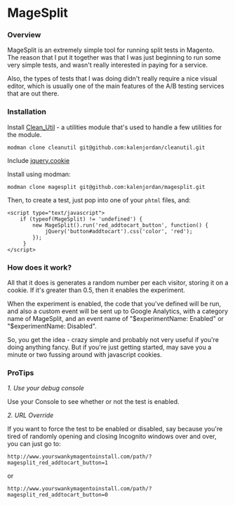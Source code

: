 MageSplit
=========

### Overview

MageSplit is an extremely simple tool for running split tests in Magento.  
The reason that I put it together was that I was just beginning to run
some very simple tests, and wasn't really interested in paying for a
service.

Also, the types of tests that I was doing didn't really require a nice
visual editor, which is usually one of the main features of the A/B
testing services that are out there.

### Installation

Install [Clean_Util](https://github.com/kalenjordan/cleanutil) - a utilities module that's used to handle a few utilities for the module.

    modman clone cleanutil git@github.com:kalenjordan/cleanutil.git

Include [jquery.cookie](https://github.com/carhartl/jquery-cookie)

Install using modman:

    modman clone magesplit git@github.com:kalenjordan/magesplit.git
    
Then, to create a test, just pop into one of your `phtml` files, and:

    <script type="text/javascript">
        if (typeof(MageSplit) != 'undefined') {
            new MageSplit().run('red_addtocart_button', function() {
                jQuery('button#addtocart').css('color', 'red');
            });
         }
    </script>

### How does it work?

All that it does is generates a random number per each visitor, storing
it on a cookie.  If it's greater than 0.5, then it enables the experiment.

When the experiment is enabled, the code that you've defined will be run,
and also a custom event will be sent up to Google Analytics, with a category
name of MageSplit, and an event name of "$experimentName: Enabled"
or "$experimentName: Disabled".

So, you get the idea - crazy simple and probably not very useful if you're
doing anything fancy.  But if you're just getting started, may save you
a minute or two fussing around with javascript cookies.

### ProTips

*1. Use your debug console*

Use your Console to see whether or not the test is enabled.

*2. URL Override*

If you want to force the test to be enabled or disabled, say because you're
tired of randomly opening and closing Incognito windows over and over, 
you can just go to:

    http://www.yourswankymagentoinstall.com/path/?magesplit_red_addtocart_button=1
    
or
    
    http://www.yourswankymagentoinstall.com/path/?magesplit_red_addtocart_button=0
